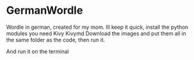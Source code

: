 # GermanWordle
Wordle in german, created for my mom.
Ill keep it quick, install the python modules you need
Kivy
Kivymd
Download the images and put them all in the same folder
as the code, then run it.

And run it on the terminal
